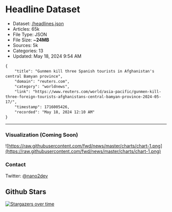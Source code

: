 # Headline Dataset

- Dataset: [/headlines.json](https://raw.githubusercontent.com/fwd/news/master/headlines.json) 
- Articles: 65k
- File Type: JSON
- File Size: ~**24MB**
- Sources: 5k
- Categories: 13
- Updated: May 18, 2024 9:54 AM

```
{
    "title": "Gunmen kill three Spanish tourists in Afghanistan's central Bamyan province",
    "domain": "reuters.com",
    "category": "worldnews",
    "link": "https://www.reuters.com/world/asia-pacific/gunmen-kill-three-foreign-tourists-afghanistans-central-bamyan-province-2024-05-17/",
    "timestamp": 1716005426,
    "recorded": "May 18, 2024 12:10 AM"
}
```

---

### Visualization (Coming Soon)

![https://raw.githubusercontent.com/fwd/news/master/charts/chart-1.png](https://raw.githubusercontent.com/fwd/news/master/charts/chart-1.png)

### Contact 

Twitter: [@nano2dev](https://twitter.com/nano2dev)

## Github Stars

[![Stargazers over time](https://starchart.cc/fwd/news.svg)](https://starchart.cc/fwd/news)
